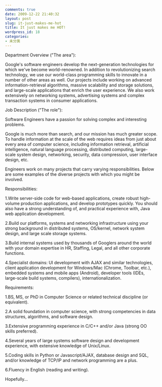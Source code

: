 ```yaml
---
comments: true
date: 2009-12-22 21:40:32
layout: post
slug: it-just-makes-me-hot
title: It just makes me HOT!
wordpress_id: 18
categories:
- 未分类
---
```


Department Overview ("The area"): 
  
Google's software engineers develop the next-generation
technologies for which we've become world-renowned. In addition to
revolutionizing search technology, we use our world-class programming
skills to innovate in a number of other areas as well. Our projects
include working on advanced information-retrieval algorithms, massive
scalability and storage solutions, and large-scale applications that
enrich the user experience. We also work extensively on networking
systems, advertising systems and complex transaction systems in
consumer applications.   

  
Job Description ("The role"): 
  
  Software Engineers have a passion for solving complex and interesting problems. 
  
Google is much more than search, and our mission has much greater
scope. To handle information at the scale of the web requires ideas
from just about every area of computer science, including information
retrieval, artificial intelligence, natural language processing,
distributed computing, large-scale system design, networking, security,
data compression, user interface design, etc.
  

  
Engineers work on many projects that carry varying
responsibilities. Below are some examples of the diverse projects with
which you might be involved.
  

  
Responsibilities: 
  
1.Write server-side code for web-based applications, create robust
high-volume production applications, and develop prototypes quickly.
You should also have a strong understanding of, and practical
experience with, Java web application development.
  
2.Build our platforms, systems and networking infrastructure
using your strong background in distributed systems, OS/kernel, network
system design, and large scale storage systems.
  
3.Build internal systems used by thousands of Googlers around the
world with your domain expertise in HR, Staffing, Legal, and all other
corporate functions.
  
4.Specialist domains: UI development with AJAX and similar
technologies, client application development for Windows/Mac (Chrome,
Toolbar, etc.), embedded systems and mobile apps (Android), developer
tools (IDEs, large-scale build systems, compilers),
internationalization.
  

  
Requirements: 
  
  1.BS, MS, or PhD in Computer Science or related technical discipline (or equivalent).
  
  2.A solid foundation in computer science, with strong competencies in data structures, algorithms, and software design.
  
  3.Extensive programming experience in C/C++ and/or Java (strong OO skills preferred).
  
  4.Several years of large systems software design and development experience, with extensive knowledge of Unix/Linux.
  
5.Coding skills in Python or Javascript/AJAX, database design and
SQL, and/or knowledge of TCP/IP and network programming are a plus.
  
  6.Fluency in English (reading and writing).  
  
Hopefully...  

